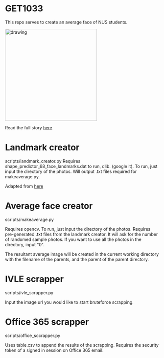 # GET1033

This repo serves to create an average face of NUS students.

<img src="https://averagefaces.files.wordpress.com/2018/11/50_females1.gif" alt="drawing" width="300"/>

Read the full story [here](https://averagefaces.wordpress.com/2018/11/16/the-results/)


# Landmark creator
scripts/landmark_creator.py 
Requires shape_predictor_68_face_landmarks.dat to run, dlib. (google it). 
To run, just input the directory of the photos. Will output .txt files required for makeaverage.py.

Adapted from [here](https://github.com/andrewjeminchoi/simple-face-average)

# Average face creator
scripts/makeaverage.py

Requires opencv. To run, just input the directory of the photos. Requires pre-generated .txt files from the landmark creator. It will ask for the number of randomed sample photos. If you want to use all the photos in the directory, input "0".

The resultant average image will be created in the current working directory with the filename of the parents, and the parent of the parent directory.


# IVLE scrapper
scripts/ivle_scrapper.py

Input the image url you would like to start bruteforce scrapping.

# Office 365 scrapper
scripts/office_sccrapper.py

Uses table.csv to append the results of the scrapping. Requires the security token of a signed in session on Office 365 email.

